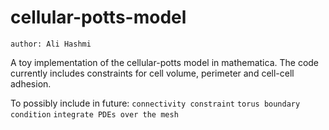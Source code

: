# cellular-potts-model

`author: Ali Hashmi`

A toy implementation of the cellular-potts model in mathematica. The code currently includes constraints for cell volume, perimeter and cell-cell adhesion.


To possibly include in future: 
`connectivity constraint`
`torus boundary condition`
`integrate PDEs over the mesh`

